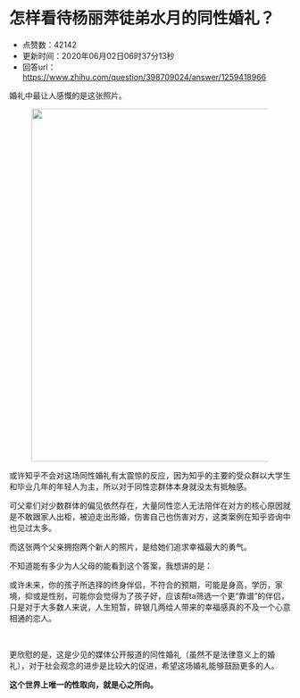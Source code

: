 # 怎样看待杨丽萍徒弟水月的同性婚礼？
- 点赞数：42142
- 更新时间：2020年06月02日06时37分13秒
- 回答url：https://www.zhihu.com/question/398709024/answer/1259418966
<body>
 <p data-pid="pKYNU4Sa">婚礼中最让人感慨的是这张照片。</p>
 <figure data-size="normal">
  <img src="https://picx.zhimg.com/50/v2-4df4bbae06ec403b23bc8d5c3a9831f5_720w.jpg?source=1940ef5c" data-caption="" data-size="normal" data-rawwidth="633" data-rawheight="818" data-original-token="v2-c28fd353b11ae29b6e0c5628d1eba8af" data-default-watermark-src="https://picx.zhimg.com/50/v2-c92cae1cd22405fd285282e75792c4a2_720w.jpg?source=1940ef5c" class="origin_image zh-lightbox-thumb" width="633" data-original="https://pic1.zhimg.com/v2-4df4bbae06ec403b23bc8d5c3a9831f5_r.jpg?source=1940ef5c">
 </figure>
 <p data-pid="-wo45YgA">或许知乎不会对这场同性婚礼有太震惊的反应，因为知乎的主要的受众群以大学生和毕业几年的年轻人为主，所以对于同性恋群体本身就没太有抵触感。</p>
 <p data-pid="VUrLEpZa">可父辈们对少数群体的偏见依然存在，大量同性恋人无法陪伴在对方的核心原因就是不敢跟家人出柜，被迫走出形婚，伤害自己也伤害对方，这类案例在知乎咨询中也见过太多。</p>
 <p data-pid="ntWX6WU9">而这张两个父亲拥抱两个新人的照片，是给她们追求幸福最大的勇气。</p>
 <p data-pid="bcgD90n6">不知道能有多少为人父母的能看到这个答案，我想讲的是：</p>
 <p data-pid="6pblM9HR">或许未来，你的孩子所选择的终身伴侣，不符合的预期，可能是身高，学历，家境，抑或是性别，可能你会觉得为了孩子好，应该帮ta筛选一个更“靠谱”的伴侣，只是对于大多数人来说，人生短暂，碎银几两给人带来的幸福感真的不及一个心意相通的恋人。</p>
 <p class="ztext-empty-paragraph"><br></p>
 <p data-pid="_bSCByXs">更欣慰的是，这是少见的媒体公开报道的同性婚礼（虽然不是法律意义上的婚礼），对于社会观念的进步是比较大的促进，希望这场婚礼能够鼓励更多的人。</p>
 <p data-pid="oTgc042z"><b>这个世界上唯一的性取向，就是心之所向。</b></p>
</body>